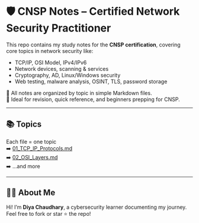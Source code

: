# 🛡️ CNSP Notes – Certified Network Security Practitioner

This repo contains my study notes for the **CNSP certification**, covering core topics in network security like:

- TCP/IP, OSI Model, IPv4/IPv6  
- Network devices, scanning & services  
- Cryptography, AD, Linux/Windows security  
- Web testing, malware analysis, OSINT, TLS, password storage

📌 All notes are organized by topic in simple Markdown files.  
📖 Ideal for revision, quick reference, and beginners prepping for CNSP.

---

## 📚 Topics

Each file = one topic  
➡️ [01_TCP_IP_Protocols.md](01_TCP_IP_Protocols.md)  
➡️ [02_OSI_Layers.md](02_OSI_Layers.md)  
➡️ ...and more

---

## 🙋‍♀️ About Me

Hi! I’m **Diya Chaudhary**, a cybersecurity learner documenting my journey.  
Feel free to fork or star ⭐ the repo!

